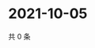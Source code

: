 # 2021-10-05

共 0 条

<!-- BEGIN WEIBO -->
<!-- 最后更新时间 Tue Oct 05 2021 23:00:05 GMT+0800 (China Standard Time) -->

<!-- END WEIBO -->
